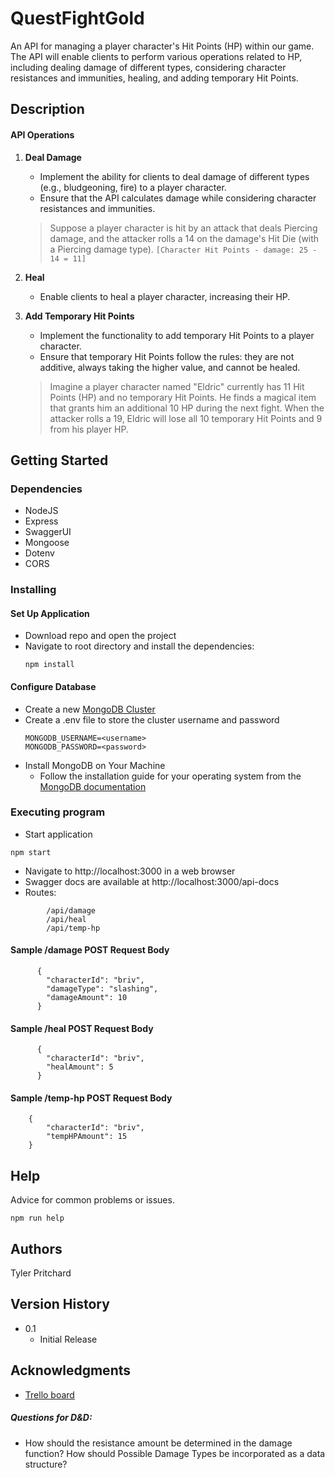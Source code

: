 # QuestFightGold

An API for managing a player character's Hit Points (HP) within our game. The API will enable clients to perform various operations related to HP, including dealing damage of different types, considering character resistances and immunities, healing, and adding temporary Hit Points.

## Description

#### API Operations
1. **Deal Damage**
    - Implement the ability for clients to deal damage of different types (e.g., bludgeoning, fire) to a player character.
    - Ensure that the API calculates damage while considering character resistances and immunities.

    > Suppose a player character is hit by an attack that deals Piercing damage, and the attacker rolls a 14 on the damage's Hit Die (with a Piercing damage type). `[Character Hit Points - damage: 25 - 14 = 11]`


2. **Heal**
    - Enable clients to heal a player character, increasing their HP.


3. **Add Temporary Hit Points**
    - Implement the functionality to add temporary Hit Points to a player character.
    - Ensure that temporary Hit Points follow the rules: they are not additive, always taking the higher value, and cannot be healed.

    > Imagine a player character named "Eldric" currently has 11 Hit Points (HP) and no temporary Hit Points. He finds a magical item that grants him an additional 10 HP during the next fight. When the attacker rolls a 19, Eldric will lose all 10 temporary Hit Points and 9 from his player HP.

## Getting Started

### Dependencies

* NodeJS
* Express
* SwaggerUI
* Mongoose
* Dotenv
* CORS

### Installing

#### Set Up Application
* Download repo and open the project 
* Navigate to root directory and install the dependencies:
    ```
    npm install
    ```
#### Configure Database
* Create a new [MongoDB Cluster](https://cloud.mongodb.com)
* Create a .env file to store the cluster username and password
    ```
    MONGODB_USERNAME=<username>
    MONGODB_PASSWORD=<password>
    ```
* Install MongoDB on Your Machine
    - Follow the installation guide for your operating system from the [MongoDB documentation](https://www.mongodb.com/docs/manual/installation/)

### Executing program

* Start application
```
npm start
```
* Navigate to http://localhost:3000 in a web browser
* Swagger docs are available at http://localhost:3000/api-docs
* Routes:
```
        /api/damage
        /api/heal
        /api/temp-hp
```

#### Sample /damage POST Request Body
```
      {
        "characterId": "briv",
        "damageType": "slashing",
        "damageAmount": 10
      }
```

#### Sample /heal POST Request Body
```
      {
        "characterId": "briv",
        "healAmount": 5
      }
```

#### Sample /temp-hp POST Request Body
```
    {
        "characterId": "briv",
        "tempHPAmount": 15
    }
```

## Help

Advice for common problems or issues.
```
npm run help
```

## Authors

Tyler Pritchard  


## Version History

* 0.1
    * Initial Release


## Acknowledgments

* [Trello board](https://trello.com/invite/b/QW1cz0oh/ATTI161b7305bb6178bc21e1b163ea1d3c26703A921B/questfightgold)



##### Questions for D&D:

* How should the resistance amount be determined in the damage function?  How should Possible Damage Types be incorporated as a data structure?